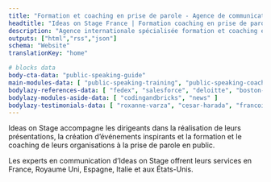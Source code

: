 ```yaml
---
title: "Formation et coaching en prise de parole - Agence de communication internationale"
headtitle: "Ideas on Stage France | Formation coaching en prise de parole - Agence internationale"
description: "Agence internationale spécialisée formation et coaching en prise de parole en public et création de présentations. Nous sommes présents aux États-Unis et en Europe."
outputs: ["html","rss","json"]
schema: "Website"
translationKey: "home"

# blocks data
body-cta-data: "public-speaking-guide"
main-modules-data: [ "public-speaking-training", "public-speaking-coaching", "communication-consulting", "creative-workshops" ]
bodylazy-references-data: [ "fedex", "salesforce", "deloitte", "boston-scientific", "google", "disney", "wbg", "ashoka", "lacoste", "business-france", "safran", "colombus-consulting", "edf", "loreal", "pierre-fabre", "insead", "em-lyon", "biogen"  ]
bodylazy-modules-aside-data: [ "codingandbricks", "news" ]
bodylazy-testimonials-data: [ "roxanne-varza", "cesar-harada", "francois-marchessaux", "nicolas-beau", "david-musotte" ]
---
```


Ideas on Stage accompagne les dirigeants dans la réalisation de leurs présentations, la création d’événements inspirants et la formation et le coaching de leurs organisations à la prise de parole en public.

Les experts en communication d’Ideas on Stage offrent leurs services en France, Royaume Uni, Espagne, Italie et aux États-Unis.
